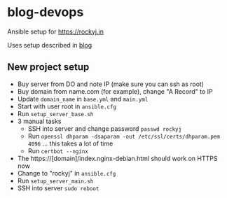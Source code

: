 # blog-devops

Ansible setup for https://rockyj.in

Uses setup described in [blog](https://rockyj.in/2018/10/03/simple-ci.html)

## New project setup

- Buy server from DO and note IP (make sure you can ssh as root)
- Buy domain from name.com (for example), change "A Record" to IP
- Update `domain_name` in `base.yml` and `main.yml`
- Start with user root in `ansible.cfg`
- Run `setup_server_base.sh`
- 3 manual tasks
  - SSH into server and change password `passwd rockyj`
  - Run `openssl dhparam -dsaparam -out /etc/ssl/certs/dhparam.pem 4096` ... this takes a lot of time
  - Run `certbot --nginx`
- The https://[domain]/index.nginx-debian.html should work on HTTPS now
- Change to "rockyj" in `ansible.cfg`
- Run `setup_server_main.sh`
- SSH into server `sudo reboot`
